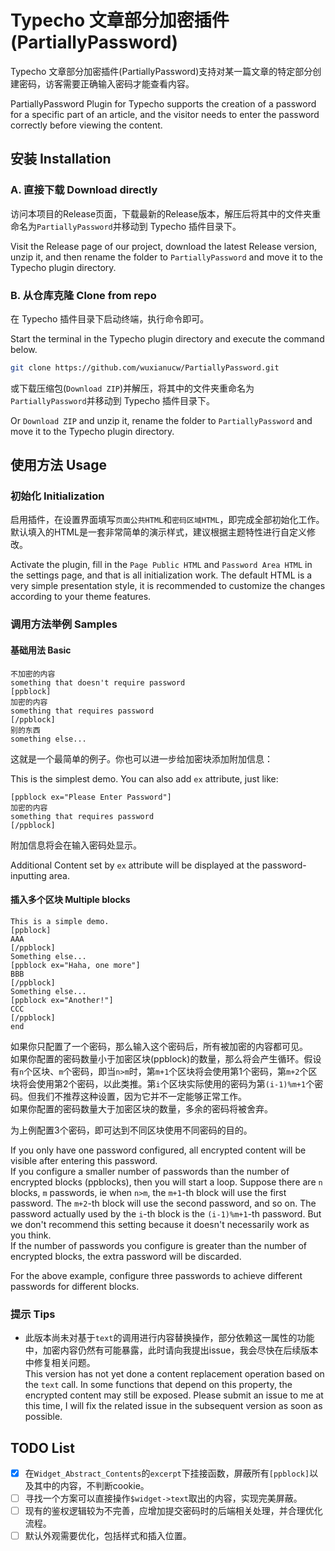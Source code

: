 # Typecho 文章部分加密插件(PartiallyPassword)

Typecho 文章部分加密插件(PartiallyPassword)支持对某一篇文章的特定部分创建密码，访客需要正确输入密码才能查看内容。

PartiallyPassword Plugin for Typecho supports the creation of a password for a specific part of an article, and the visitor needs to enter the password correctly before viewing the content.

## 安装 Installation

### A. 直接下载 Download directly

访问本项目的Release页面，下载最新的Release版本，解压后将其中的文件夹重命名为`PartiallyPassword`并移动到 Typecho 插件目录下。

Visit the Release page of our project, download the latest Release version, unzip it, and then rename the folder to `PartiallyPassword` and move it to the Typecho plugin directory.

### B. 从仓库克隆 Clone from repo

在 Typecho 插件目录下启动终端，执行命令即可。

Start the terminal in the Typecho plugin directory and execute the command below.

```bash
git clone https://github.com/wuxianucw/PartiallyPassword.git
```

或下载压缩包(`Download ZIP`)并解压，将其中的文件夹重命名为`PartiallyPassword`并移动到 Typecho 插件目录下。

Or `Download ZIP` and unzip it, rename the folder to `PartiallyPassword` and move it to the Typecho plugin directory.

## 使用方法 Usage

### 初始化 Initialization

启用插件，在设置界面填写`页面公共HTML`和`密码区域HTML`，即完成全部初始化工作。默认填入的HTML是一套非常简单的演示样式，建议根据主题特性进行自定义修改。

Activate the plugin, fill in the `Page Public HTML` and `Password Area HTML` in the settings page, and that is all initialization work. The default HTML is a very simple presentation style, it is recommended to customize the changes according to your theme features.

### 调用方法举例 Samples

#### 基础用法 Basic

```text
不加密的内容
something that doesn't require password
[ppblock]
加密的内容
something that requires password
[/ppblock]
别的东西
something else...
```

这就是一个最简单的例子。你也可以进一步给加密块添加附加信息：

This is the simplest demo. You can also add `ex` attribute, just like:

```text
[ppblock ex="Please Enter Password"]
加密的内容
something that requires password
[/ppblock]
```

附加信息将会在输入密码处显示。

Additional Content set by `ex` attribute will be displayed at the password-inputting area.

#### 插入多个区块 Multiple blocks

```text
This is a simple demo.
[ppblock]
AAA
[/ppblock]
Something else...
[ppblock ex="Haha, one more"]
BBB
[/ppblock]
Something else...
[ppblock ex="Another!"]
CCC
[/ppblock]
end
```

如果你只配置了一个密码，那么输入这个密码后，所有被加密的内容都可见。  
如果你配置的密码数量小于加密区块(ppblock)的数量，那么将会产生循环。假设有`n`个区块、`m`个密码，即当`n>m`时，第`m+1`个区块将会使用第1个密码，第`m+2`个区块将会使用第2个密码，以此类推。第`i`个区块实际使用的密码为第`(i-1)%m+1`个密码。但我们不推荐这种设置，因为它并不一定能够正常工作。  
如果你配置的密码数量大于加密区块的数量，多余的密码将被舍弃。

为上例配置3个密码，即可达到不同区块使用不同密码的目的。

If you only have one password configured, all encrypted content will be visible after entering this password.  
If you configure a smaller number of passwords than the number of encrypted blocks (ppblocks), then you will start a loop. Suppose there are `n` blocks, `m` passwords, ie when `n>m`, the `m+1`-th block will use the first password. The `m+2`-th block will use the second password, and so on. The password actually used by the `i`-th block is the `(i-1)%m+1`-th password. But we don't recommend this setting because it doesn't necessarily work as you think.  
If the number of passwords you configure is greater than the number of encrypted blocks, the extra password will be discarded.

For the above example, configure three passwords to achieve different passwords for different blocks.

### 提示 Tips

- 此版本尚未对基于`text`的调用进行内容替换操作，部分依赖这一属性的功能中，加密内容仍然有可能暴露，此时请向我提出issue，我会尽快在后续版本中修复相关问题。  
This version has not yet done a content replacement operation based on the `text` call. In some functions that depend on this property, the encrypted content may still be exposed. Please submit an issue to me at this time, I will fix the related issue in the subsequent version as soon as possible.

## TODO List

- [x] 在`Widget_Abstract_Contents`的`excerpt`下挂接函数，屏蔽所有`[ppblock]`以及其中的内容，不判断cookie。
- [ ] 寻找一个方案可以直接操作`$widget->text`取出的内容，实现完美屏蔽。
- [ ] 现有的鉴权逻辑较为不完善，应增加提交密码时的后端相关处理，并合理优化流程。
- [ ] 默认外观需要优化，包括样式和插入位置。
